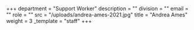 +++
department = "Support Worker"
description = ""
division = ""
email = ""
role = ""
src = "/uploads/andrea-ames-2021.jpg"
title = "Andrea Ames"
weight = 3
_template = "staff"
+++
